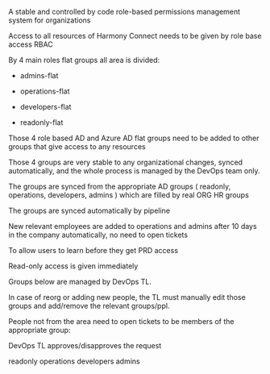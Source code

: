 A stable and controlled by code role-based permissions management system for organizations


Access to all resources of Harmony Connect needs to be given by role base access RBAC 

By 4 main roles flat groups all area is divided:

- admins-flat

- operations-flat

- developers-flat

- readonly-flat


Those 4 role based AD and Azure AD flat groups need to be added to other groups that give access to any resources

Those 4 groups are very stable to any organizational changes, synced automatically, and the whole process is managed by the DevOps team only.

The groups are synced from the appropriate AD groups ( readonly, operations, developers, admins ) which are filled by real ORG HR groups 

The groups are synced automatically by pipeline

New relevant employees are added to operations and admins after 10 days in the company automatically, no need to open tickets

To allow users to learn before they get PRD access

Read-only access is given immediately


Groups below are managed by DevOps TL.

In case of reorg or adding new people, the TL must manually edit those groups and add/remove the relevant groups/ppl.

People not from the area need to open tickets to be members of the appropriate group:

DevOps TL approves/disapproves the request

readonly 
operations
developers
admins
